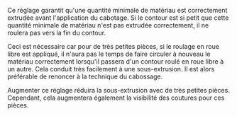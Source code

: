 Ce réglage garantit qu'une quantité minimale de matériau est correctement extrudée avant l'application du cabotage. Si le contour est si petit que cette quantité minimale de matériau n'est pas extrudée correctement, il ne roulera pas vers la fin du contour.

Ceci est nécessaire car pour de très petites pièces, si le roulage en roue libre est appliqué, il n'aura pas le temps de faire circuler à nouveau le matériau correctement lorsqu'il passera d'un contour roulé en roue libre à un autre. Cela conduit très facilement à une sous-extrusion. Il est alors préférable de renoncer à la technique du cabossage.

Augmenter ce réglage réduira la sous-extrusion avec de très petites pièces. Cependant, cela augmentera également la visibilité des coutures pour ces pièces.
